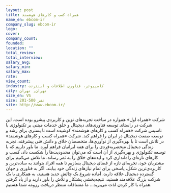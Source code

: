 ```yaml
---
layout: post
title: همراه کسب و کارهای هوشمند
name_en: ebcom-ir
company_slug: ebcom-ir
logo: 
cover: 
company_count:
founded:
location: ""
total_review: 
total_interview: 
salary_avg: 
salary_min: 
salary_max: 
rate: 
view_count: 
industry: کامپیوتر، فناوری اطلاعات و اینترنت
city: تهران, تهران
size_en: VS
size: 201-500 نفر
site: http://www.ebcom.ir/
---
```


شرکت «همراه اول» همواره در ساخت تجربه‌های نوین و کاربردی پیشرو بوده است. این شرکت در راستای توسعه فناوری‌های دیجیتال و خلق خدمات مبتنی بر تکنولوژی با تاسیس شرکت «همراه کسب و کار‌های هوشمند» کوشیده است تا بستری برای رشد و توسعه صنعت دیجیتال در ایران را فراهم کند.
شرکت «همراه کسب و کارهای هوشمند» در تلاش است تا با بهره‌گیری از نوآوری‌ها، متخصصان خلاق و دانش فنی پیشرفته، تجربه زندگی دیجیتال منحصربه‌فردی را برای همه ایرانیان فراهم آورد.
ما باور داریم که با توسعه تکنولوژی و بهره‌گیری از آن است که می‌توان محدودیت‌ها را شکست داد، کسب و کارهای تازه‌ای راه‌اندازی کرد و ایده‌های خلاق را به ثمر رساند.
ما تلاش می‌کنیم برای مشتریان خود، تجربه‌ای‌ تازه از فضای دیجیتال بسازیم تا همه افراد بتوانند به ساده‌ترین و کاربردی‌ترین شکل، پاسخی برای تمام نیازهای زندگی خود بیابند.
اگر به فناوری و جهان گسترده دیجیتال علاقه دارید، آماده شروع یک چالش جدید هستید، به همکاری با یک شرکت بزرگ علاقه‌مند هستید، نتیجه‌بخشی پشتکار و تلاش را باور دارید و از یاد گرفتن همراه با کار کردن لذت می‌برید... ما مشتاقانه منتظر دریافت رزومه شما هستیم.
